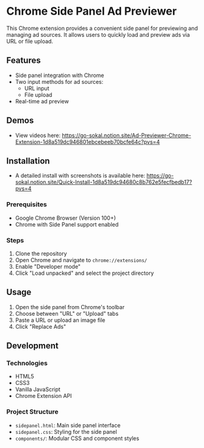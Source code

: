 # Chrome Side Panel Ad Previewer

This Chrome extension provides a convenient side panel for previewing and managing ad sources. It allows users to quickly load and preview ads via URL or file upload.

## Features

- Side panel integration with Chrome
- Two input methods for ad sources:
  - URL input
  - File upload
- Real-time ad preview

## Demos

- View videos here: https://go-sokal.notion.site/Ad-Previewer-Chrome-Extension-1d8a519dc946801ebcebeeb70bcfe64c?pvs=4

## Installation

- A detailed install with screenshots is available here: https://go-sokal.notion.site/Quick-Install-1d8a519dc94680c8b762e5fecfbedb17?pvs=4

### Prerequisites

- Google Chrome Browser (Version 100+)
- Chrome with Side Panel support enabled

### Steps

1. Clone the repository
2. Open Chrome and navigate to `chrome://extensions/`
3. Enable "Developer mode"
4. Click "Load unpacked" and select the project directory

## Usage

1. Open the side panel from Chrome's toolbar
2. Choose between "URL" or "Upload" tabs
3. Paste a URL or upload an image file
4. Click "Replace Ads"

## Development

### Technologies

- HTML5
- CSS3
- Vanilla JavaScript
- Chrome Extension API

### Project Structure

- `sidepanel.html`: Main side panel interface
- `sidepanel.css`: Styling for the side panel
- `components/`: Modular CSS and component styles
